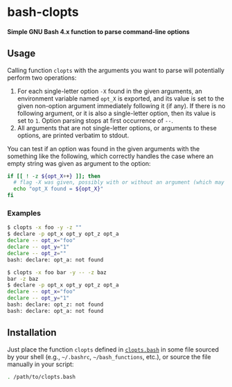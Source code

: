 # bash-clopts
#### Simple GNU Bash 4.x function to parse command-line options

## Usage

Calling function `clopts` with the arguments you want to parse will potentially perform two operations:

1. For each single-letter option `-X` found in the given arguments, an environment variable named `opt_X` is exported, and its value is set to the given non-option argument immediately following it (if any). If there is no following argument, or it is also a single-letter option, then its value is set to `1`. Option parsing stops at first occurrence of `--`. 
2. All arguments that are not single-letter options, or arguments to these options, are printed verbatim to stdout.

You can test if an option was found in the given arguments with the something like the following, which correctly handles the case where an empty string was given as argument to the option: 

```bash
if [[ ! -z ${opt_X++} ]]; then
  # flag -X was given, possibly with or without an argument (which may be empty)
  echo "opt_X found = ${opt_X}"
fi
```

### Examples

```bash
$ clopts -x foo -y -z ""
$ declare -p opt_x opt_y opt_z opt_a
declare -- opt_x="foo"
declare -- opt_y="1"
declare -- opt_z=""
bash: declare: opt_a: not found
```

```bash
$ clopts -x foo bar -y -- -z baz
bar -z baz
$ declare -p opt_x opt_y opt_z opt_a
declare -- opt_x="foo"
declare -- opt_y="1"
bash: declare: opt_z: not found
bash: declare: opt_a: not found
```

## Installation

Just place the function `clopts` defined in [`clopts.bash`](clopts.bash) in some file sourced by your shell (e.g., `~/.bashrc`, `~/bash_functions`, etc.), or source the file manually in your script:

```bash
. /path/to/clopts.bash
```
